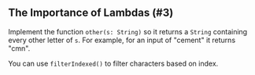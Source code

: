 ## The Importance of Lambdas (#3)

Implement the function `other(s: String)` so it returns a `String` containing
every other letter of `s`. For example, for an input of "cement" it returns
"cmn".

<div class="hint">

You can use `filterIndexed()` to filter characters based on index.

</div>
